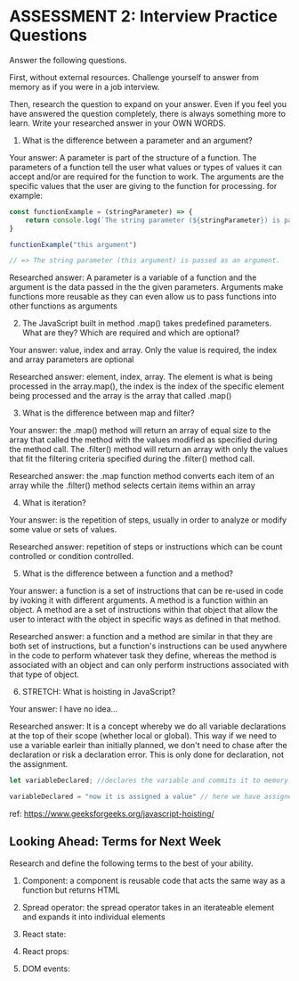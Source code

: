 # ASSESSMENT 2: Interview Practice Questions

Answer the following questions.

First, without external resources. Challenge yourself to answer from memory as if you were in a job interview.

Then, research the question to expand on your answer. Even if you feel you have answered the question completely, there is always something more to learn. Write your researched answer in your OWN WORDS.

1. What is the difference between a parameter and an argument?

Your answer: A parameter is part of the structure of a function. The parameters of a function tell the user what values or types of values it can accept and/or are required for the function to work. The arguments are the specific values that the user are giving to the function for processing. for example:

```js
const functionExample = (stringParameter) => {
    return console.log(`The string parameter (${stringParameter}) is passed as an argument.`)
}

functionExample("this argument")

// => The string parameter (this argument) is passed as an argument.
```

Researched answer: A parameter is a variable of a function and the argument is the data passed in the the given parameters. Arguments make functions more reusable as they can even allow us to pass functions into other functions as arguments

2. The JavaScript built in method .map() takes predefined parameters. What are they? Which are required and which are optional?

Your answer: value, index and array. Only the value is required, the index and array parameters are optional 

Researched answer: element, index, array. The element is what is being processed in the array.map(), the index is the index of the specific element being processed and the array is the array that called .map()

3. What is the difference between map and filter?

Your answer: the .map() method will return an array of equal size to the array that called the method with the values modified as specified during the method call. The .filter() method will return an array with only the values that fit the filtering criteria specified during the .filter() method call. 

Researched answer: the .map function method converts each item of an array while the .filter() method selects certain items within an array

4. What is iteration? 

Your answer: is the repetition of steps, usually in order to analyze or modify some value or sets of values.

Researched answer: repetition of steps or instructions which can be count controlled or condition controlled. 

5. What is the difference between a function and a method?

Your answer: a function is a set of instructions that can be re-used in code by ivoking it with different arguments. A method is a function within an object. A method are a set of instructions within that object that allow the user to interact with the object in specific ways as defined in that method. 

Researched answer: a function and a method are similar in that they are both set of instructions, but a function's instructions can be used anywhere in the code to perform whatever task they define, whereas the method is associated with an object and can only perform instructions associated with that type of object.

6. STRETCH: What is hoisting in JavaScript?

Your answer: I have no idea... 

Researched answer:  It is a concept whereby we do all variable declarations at the top of their scope (whether local or global). This way if we need to use a variable earleir than initially planned, we don't need to chase after the declaration or risk a declaration error. This is only done for declaration, not the assignment. 

```js
let variableDeclared; //declares the variable and commits it to memory but doesn't assign a value to it

variableDeclared = "now it is assigned a value" // here we have assigned it a value
```
ref: https://www.geeksforgeeks.org/javascript-hoisting/

## Looking Ahead: Terms for Next Week

Research and define the following terms to the best of your ability.

1. Component: a component is reusable code that acts the same way as a function but returns HTML

2. Spread operator: the spread operator takes in an iterateable element and expands it into individual elements 

3. React state:

4. React props:

5. DOM events:
